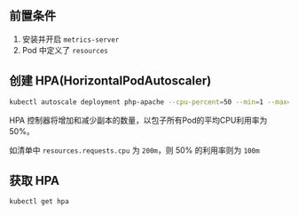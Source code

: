 ## 前置条件

1. 安装并开启 `metrics-server`
2. Pod 中定义了 `resources`

## 创建 HPA(HorizontalPodAutoscaler)

```bash
kubectl autoscale deployment php-apache --cpu-percent=50 --min=1 --max=10
```

HPA 控制器将增加和减少副本的数量，以包子所有Pod的平均CPU利用率为50%。

如清单中 `resources.requests.cpu` 为 `200m`，则 50% 的利用率则为 `100m`


## 获取 HPA

```bash
kubectl get hpa
```